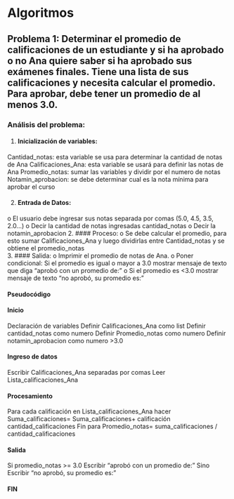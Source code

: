 # Algoritmos 

## Problema 1: Determinar el promedio de calificaciones de un estudiante y si ha aprobado o no Ana quiere saber si ha aprobado sus exámenes finales. Tiene una lista de sus calificaciones y necesita calcular el promedio. Para aprobar, debe tener un promedio de al menos 3.0.

### Análisis del problema: 
1.	#### Inicialización de variables: 
Cantidad_notas: esta variable se usa para determinar la cantidad de notas de Ana 
Calificaciones_Ana: esta variable se usará para definir las notas de Ana 
Promedio_notas: sumar las variables y dividir por el numero de notas 
Notamin_aprobacion: se debe determinar cual es la nota mínima para aprobar el curso

2.	#### Entrada de Datos: 
o	El usuario debe ingresar sus notas separada por comas (5.0, 4.5, 3.5, 2.0...)
o	Decir la cantidad de notas ingresadas cantidad_notas
o	Decir la notamin_aprobacion 
2.	#### Proceso: 
o	Se debe calcular el promedio, para esto sumar Calificaciones_Ana y luego dividirlas entre Cantidad_notas y se obtiene el promedio_notas  
3.	#### Salida: 
o	Imprimir el promedio de notas de Ana. 
o	Poner condicional: Si el promedio es igual o mayor a 3.0 mostrar mensaje de texto que diga “aprobó con un promedio de:”
o	Si el promedio es <3.0 mostrar mensaje de texto “no aprobó, su promedio es:”

#### Pseudocódigo 
#### Inicio 
Declaración de variables
Definir Calificaciones_Ana como list
Definir cantidad_notas como numero
Definir Promedio_notas como numero
Definir notamin_aprobacion como numero >3.0

#### Ingreso de datos
Escribir Calificaciones_Ana separadas por comas 
Leer Lista_calificaciones_Ana

#### Procesamiento 
Para cada calificación en Lista_calificaciones_Ana hacer Suma_calificaciones= Suma_calificaciones+ calificación  cantidad_calificaciones
 Fin para  Promedio_notas= suma_calificaciones / cantidad_calificaciones 

#### Salida
Si promedio_notas >= 3.0 
      Escribir “aprobó con un promedio de:” 
Sino 
      Escribir “no aprobó, su promedio es:”
#### FIN 
